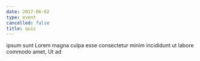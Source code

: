 ```yaml
---
date: 2017-06-02
type: event
cancelled: false
title: quis
---
```

ipsum sunt Lorem magna culpa esse consectetur minim incididunt ut labore commodo amet, Ut ad